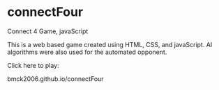 # connectFour
Connect 4 Game, javaScript

This is a web based game created using HTML, CSS, and javaScript. AI algorithms were also used for the automated opponent. 

Click here to play:

bmck2006.github.io/connectFour

